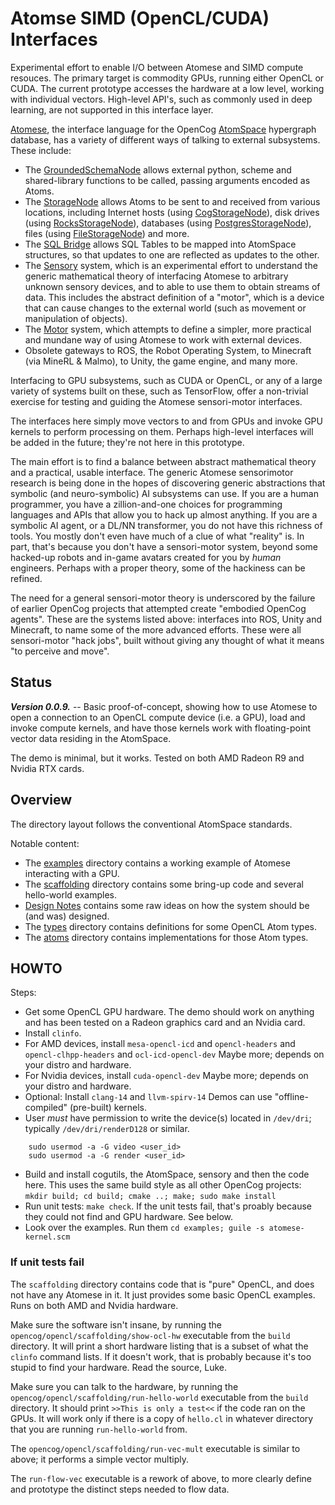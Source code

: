 
Atomse SIMD (OpenCL/CUDA) Interfaces
====================================
Experimental effort to enable I/O between Atomese and SIMD compute
resouces. The primary target is commodity GPUs, running either OpenCL
or CUDA. The current prototype accesses the hardware at a low level,
working with individual vectors. High-level API's, such as commonly
used in deep learning, are not supported in this interface layer.

[Atomese](https://wiki.opencog.org/w/Atomese), the interface language for
the OpenCog [AtomSpace](https://github.com/opencog/atomspace) hypergraph
database, has a variety of different ways of talking to external
subsystems. These include:

* The [GroundedSchemaNode](https://wiki.opencog.org/w/GroundedSchemaNode)
  allows external python, scheme and shared-library functions to be
  called, passing arguments encoded as Atoms.
* The [StorageNode](https://wiki.opencog.org/w/StorageNode) allows Atoms
  to be sent to and received from various locations, including Internet
  hosts (using
  [CogStorageNode](https://wiki.opencog.org/w/CogStorageNode)), disk
  drives (using
  [RocksStorageNode](https://wiki.opencog.org/w/RocksStorageNode)),
  databases (using
  [PostgresStorageNode](https://wiki.opencog.org/w/PostgresStorageNode)),
  files (using
  [FileStorageNode](https://wiki.opencog.org/w/FileStorageNode))
  and more.
* The [SQL Bridge](https://github.com/opencog/sql-bridge) allows
  SQL Tables to be mapped into AtomSpace structures, so that updates
  to one are reflected as updates to the other.
* The [Sensory](https://github.com/opencog/sensory) system, which is
  an experimental effort to understand the generic mathematical theory
  of interfacing Atomese to arbitrary unknown sensory devices, and to
  able to use them to obtain streams of data. This includes the
  abstract definition of a "motor", which is a device that can cause
  changes to the external world (such as movement or manipulation of
  objects).
* The [Motor](https://github.com/opencog/motor) system, which attempts
  to define a simpler, more practical and mundane way of using Atomese
  to work with external devices.
* Obsolete gateways to ROS, the Robot Operating System, to Minecraft
  (via MineRL & Malmo), to Unity, the game engine, and many more.

Interfacing to GPU subsystems, such as CUDA or OpenCL, or any of a large
variety of systems built on these, such as TensorFlow, offer a
non-trivial exercise for testing and guiding the Atomese sensori-motor
interfaces.

The interfaces here simply move vectors to and from GPUs and invoke GPU
kernels to perform processing on them. Perhaps high-level interfaces
will be added in the future; they're not here in this prototype.

The main effort is to find a balance between abstract mathematical
theory and a practical, usable interface. The generic Atomese
sensorimotor research is being done in the hopes of discovering
generic abstractions that symbolic (and neuro-symbolic) AI subsystems
can use. If you are a human programmer, you have a zillion-and-one
choices for programming languages and APIs that allow you to hack up
almost anything. If you are a symbolic AI agent, or a DL/NN transformer,
you do not have this richness of tools. You mostly don't even have much
of a clue of what "reality" is. In part, that's because you don't have
a sensori-motor system, beyond some hacked-up robots and in-game avatars
created for you by *human* engineers. Perhaps with a proper theory, some
of the hackiness can be refined.

The need for a general sensori-motor theory is underscored by the
failure of earlier OpenCog projects that attempted create "embodied
OpenCog agents". These are the systems listed above: interfaces into
ROS, Unity and Minecraft, to name some of the more advanced efforts.
These were all sensori-motor "hack jobs", built without giving any
thought of what it means "to perceive and move".

Status
-----
***Version 0.0.9.*** --
Basic proof-of-concept, showing how to use Atomese to open a connection
to an OpenCL compute device (i.e. a GPU), load and invoke compute
kernels, and have those kernels work with floating-point vector data
residing in the AtomSpace.

The demo is minimal, but it works.  Tested on both AMD Radeon R9 and
Nvidia RTX cards.

Overview
--------
The directory layout follows the conventional AtomSpace standards.

Notable content:

* The [examples](examples) directory contains a working example
  of Atomese interacting with a GPU.
* The [scaffolding](opencog/opencl/scaffolding) directory
  contains some bring-up code and several hello-world examples.
* [Design Notes](Design.md) contains some
  raw ideas on how the system should be (and was) designed.
* The [types](opencog/opencl/types) directory contains
  definitions for some OpenCL Atom types.
* The [atoms](opencog/atoms/opencl) directory contains
  implementations for those Atom types.


HOWTO
-----
Steps:
* Get some OpenCL GPU hardware. The demo should work on anything and has
  been tested on a Radeon graphics card and an Nvidia card.
* Install `clinfo`.
* For AMD devices, install `mesa-opencl-icd` and `opencl-headers`
  and `opencl-clhpp-headers` and `ocl-icd-opencl-dev`
  Maybe more; depends on your distro and hardware.
* For Nvidia devices, install `cuda-opencl-dev`
  Maybe more; depends on your distro and hardware.
* Optional: Install `clang-14` and `llvm-spirv-14`
  Demos can use "offline-compiled" (pre-built) kernels.
* User *must* have permission to write the device(s) located in
  `/dev/dri`; typically `/dev/dri/renderD128` or similar.
```
    sudo usermod -a -G video <user_id>
    sudo usermod -a -G render <user_id>
```
* Build and install cogutils, the AtomSpace, sensory and then the code
  here.  This uses the same build style as all other OpenCog projects:
  `mkdir build; cd build; cmake ..; make; sudo make install`
* Run unit tests: `make check`.  If the unit tests fail, that's proably
  because they could not find and GPU hardware. See below.
* Look over the examples. Run them
  `cd examples; guile -s atomese-kernel.scm`

### If unit tests fail
The `scaffolding` directory contains code that is "pure" OpenCL,
and does not have any Atomese in it. It just provides some basic
OpenCL examples. Runs on both AMD and Nvidia hardware.

Make sure the software isn't insane, by running the
`opencog/opencl/scaffolding/show-ocl-hw` executable from the
`build` directory. It will print a short hardware listing that
is a subset of what the `clinfo` command lists. If it doesn't
work, that is probably because it's too stupid to find your hardware.
Read the source, Luke.

Make sure you can talk to the hardware, by running the
`opencog/opencl/scaffolding/run-hello-world` executable from
the `build` directory. It should print `>>This is only a test<<` if
the code ran on the GPUs.  It will work only if there is a copy of
`hello.cl` in whatever directory that you are running `run-hello-world`
from.

The `opencog/opencl/scaffolding/run-vec-mult` executable is
similar to above; it performs a simple vector multiply.

The `run-flow-vec` executable is a rework of above, to more clearly
define and prototype the distinct steps needed to flow data.
